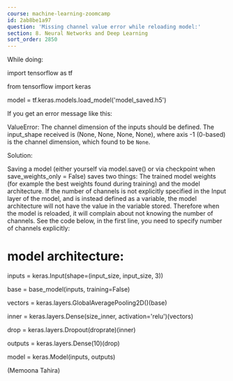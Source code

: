 ```yaml
---
course: machine-learning-zoomcamp
id: 2ab8be1a97
question: 'Missing channel value error while reloading model:'
section: 8. Neural Networks and Deep Learning
sort_order: 2850
---
```


While doing:

import tensorflow as tf

from tensorflow import keras

model = tf.keras.models.load_model('model_saved.h5')

If you get an error message like this:

ValueError: The channel dimension of the inputs should be defined. The input_shape received is (None, None, None, None), where axis -1 (0-based) is the channel dimension, which found to be `None`.

Solution:

Saving a model (either yourself via model.save() or via checkpoint when save_weights_only = False) saves two things: The trained model weights (for example the best weights found during training) and the model architecture.  If the number of channels is not explicitly specified in the Input layer of the model, and is instead defined as a variable, the model architecture will not have the value in the variable stored. Therefore when the model is reloaded, it will complain about not knowing the number of channels. See the code below, in the first line, you need to specify number of channels explicitly:

# model architecture:

inputs = keras.Input(shape=(input_size, input_size, 3))

base = base_model(inputs, training=False)

vectors = keras.layers.GlobalAveragePooling2D()(base)

inner = keras.layers.Dense(size_inner, activation='relu')(vectors)

drop = keras.layers.Dropout(droprate)(inner)

outputs = keras.layers.Dense(10)(drop)

model = keras.Model(inputs, outputs)

(Memoona Tahira)


